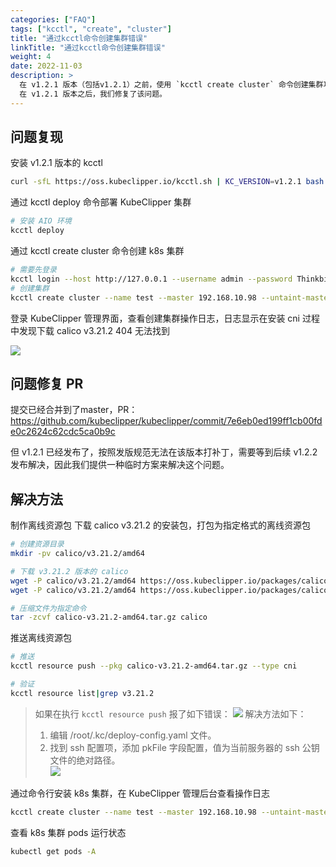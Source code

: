 ```yaml
---
categories: ["FAQ"]
tags: ["kcctl", "create", "cluster"]
title: "通过kcctl命令创建集群错误"
linkTitle: "通过kcctl命令创建集群错误"
weight: 4
date: 2022-11-03
description: >
  在 v1.2.1 版本（包括v1.2.1）之前，使用 `kcctl create cluster` 命令创建集群功能，会发生创建失败错误，以下提供一种临时的解决方法。
  在 v1.2.1 版本之后，我们修复了该问题。
---
```


## 问题复现

安装 v1.2.1 版本的 kcctl

```bash
curl -sfL https://oss.kubeclipper.io/kcctl.sh | KC_VERSION=v1.2.1 bash -
```

通过 kcctl deploy 命令部署 KubeClipper 集群

```bash
# 安装 AIO 环境
kcctl deploy
```

通过 kcctl create cluster 命令创建 k8s 集群

```bash
# 需要先登录
kcctl login --host http://127.0.0.1 --username admin --password Thinkbig1
# 创建集群
kcctl create cluster --name test --master 192.168.10.98 --untaint-master
```

登录 KubeClipper 管理界面，查看创建集群操作日志，日志显示在安装 cni 过程中发现下载 calico v3.21.2  404 无法找到

![](/images/docs-faq/create-cluster-error.png)

## 问题修复 PR

提交已经合并到了master，PR：https://github.com/kubeclipper/kubeclipper/commit/7e6eb0ed199ff1cb00fde0c2624c62cdc5ca0b9c 

但 v1.2.1 已经发布了，按照发版规范无法在该版本打补丁，需要等到后续 v1.2.2 发布解决，因此我们提供一种临时方案来解决这个问题。

## 解决方法

制作离线资源包
下载 calico v3.21.2 的安装包，打包为指定格式的离线资源包

```bash
# 创建资源目录
mkdir -pv calico/v3.21.2/amd64

# 下载 v3.21.2 版本的 calico
wget -P calico/v3.21.2/amd64 https://oss.kubeclipper.io/packages/calico/v3.21.2/amd64/images.tar.gz
wget -P calico/v3.21.2/amd64 https://oss.kubeclipper.io/packages/calico/v3.21.2/amd64/manifest.json

# 压缩文件为指定命令
tar -zcvf calico-v3.21.2-amd64.tar.gz calico
```

推送离线资源包

```bash
# 推送
kcctl resource push --pkg calico-v3.21.2-amd64.tar.gz --type cni

# 验证
kcctl resource list|grep v3.21.2
```

> 如果在执行 `kcctl resource push` 报了如下错误：
> ![](/images/docs-faq/need-login.png)
> 解决方法如下：
> 1. 编辑 /root/.kc/deploy-config.yaml 文件。  
> 2. 找到 ssh 配置项，添加 pkFile 字段配置，值为当前服务器的 ssh 公钥文件的绝对路径。  
> ![](/images/docs-faq/add-key.png)

通过命令行安装 k8s 集群，在 KubeClipper 管理后台查看操作日志

```bash
kcctl create cluster --name test --master 192.168.10.98 --untaint-master
```

查看 k8s 集群 pods 运行状态

```bash
kubectl get pods -A
```